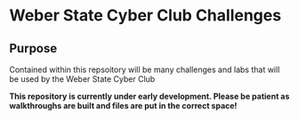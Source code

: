 # Weber State Cyber Club Challenges

## Purpose 
Contained within this repsoitory will be many challenges and labs that will be used by the Weber State Cyber Club

**This repository is currently under early development. Please be patient as walkthroughs are built and files are put in the correct space!**
